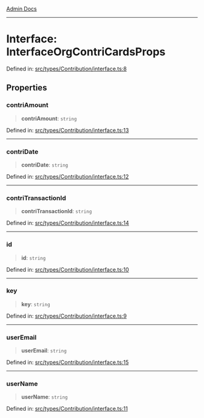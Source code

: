 [Admin Docs](/)

---

# Interface: InterfaceOrgContriCardsProps

Defined in: [src/types/Contribution/interface.ts:8](https://github.com/PalisadoesFoundation/talawa-admin/blob/main/src/types/Contribution/interface.ts#L8)

## Properties

### contriAmount

> **contriAmount**: `string`

Defined in: [src/types/Contribution/interface.ts:13](https://github.com/PalisadoesFoundation/talawa-admin/blob/main/src/types/Contribution/interface.ts#L13)

---

### contriDate

> **contriDate**: `string`

Defined in: [src/types/Contribution/interface.ts:12](https://github.com/PalisadoesFoundation/talawa-admin/blob/main/src/types/Contribution/interface.ts#L12)

---

### contriTransactionId

> **contriTransactionId**: `string`

Defined in: [src/types/Contribution/interface.ts:14](https://github.com/PalisadoesFoundation/talawa-admin/blob/main/src/types/Contribution/interface.ts#L14)

---

### id

> **id**: `string`

Defined in: [src/types/Contribution/interface.ts:10](https://github.com/PalisadoesFoundation/talawa-admin/blob/main/src/types/Contribution/interface.ts#L10)

---

### key

> **key**: `string`

Defined in: [src/types/Contribution/interface.ts:9](https://github.com/PalisadoesFoundation/talawa-admin/blob/main/src/types/Contribution/interface.ts#L9)

---

### userEmail

> **userEmail**: `string`

Defined in: [src/types/Contribution/interface.ts:15](https://github.com/PalisadoesFoundation/talawa-admin/blob/main/src/types/Contribution/interface.ts#L15)

---

### userName

> **userName**: `string`

Defined in: [src/types/Contribution/interface.ts:11](https://github.com/PalisadoesFoundation/talawa-admin/blob/main/src/types/Contribution/interface.ts#L11)
